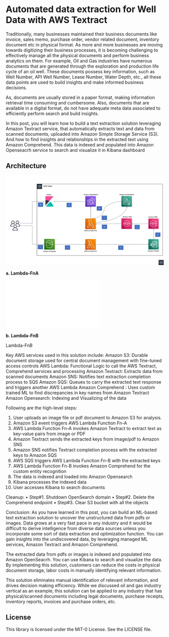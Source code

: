 # Automated data extraction for Well Data with AWS Textract

Traditionally, many businesses maintained their business documents like invoice, sales memo, purchase order, vendor related document, inventory document etc in physical format. As more and more businesses are moving towards digitizing their business processes, it is becoming challenging to effectively manage all the physical documents and perform business analytics on them. For example, Oil and Gas industries have numerous documents that are generated through the exploration and production life cycle of an oil well. These documents possess key information, such as Well Number, API Well Number, Lease Number, Water Depth, etc., all these data points are used to build insights and make informed business decisions.

As, documents are usually stored in a paper format, making information retrieval time consuming and cumbersome. Also, documents that are available in a digital format, do not have adequate meta data associated to efficiently perform search and build insights.

In this post, you will learn how to build a text extraction solution leveraging Amazon Textract service, that automatically extracts text and data from scanned documents, uploaded into Amazon Simple Storage Service  (S3). And how to find insights and relationships in the extracted text using Amazon Comprehend. This data is indexed and populated into Amazon Openseacrh service to search and visualize it in Kibana dashboard




## Architecture

![Architecture Diagram](./image/Textract_architecturee.PNG)


**a. Lambda-FnA**

![Lambda-FnA Files](./Lambda/Lambda-FnA.py)

**b. Lambda-FnB**

Lambda-FnB  





Key AWS services used in this solution include:
Amazon S3: Durable document storage used for central document management with fine-tuned access controls
AWS Lambda: Functional Logic to call the AWS Textract, Comprehend services and processing
Amazon Textract: Extracts data from scanned documents 
Amazon SNS: Notifies text extraction completion process to SQS
Amazon SQS: Queues to carry the extracted text response and triggers another AWS Lambda
Amazon Comprehend : Uses custom trained ML to find discrepancies in key names from Amazon Textract
Amazon Opensearch: Indexing and Visualizing of the data

Following are the high-level steps:
1.	User uploads an image file or pdf document to Amazon S3 for analysis.
2.	Amazon S3 event triggers AWS Lambda Function Fn-A
3.	AWS Lambda Function Fn-A invokes Amazon Textract to extract text as key-value pairs from image or PDF	
4.	Amazon Textract sends the extracted keys from image/pdf to Amazon SNS	
5.	Amazon SNS notifies Textract completion process with the extracted keys to Amazon SQS	
6.	AWS SQS triggers AWS Lambda Function Fn-B with the extracted keys	
7.	AWS Lambda Function Fn-B invokes Amazon Comprehend for the custom entity recognition
8.	The data is indexed and loaded into Amazon Opensearch
9.	Kibana processes the indexed data
10.	User accesses Kibana to search documents




Cleanup:
•	Step#1. Shutdown OpenSearch domain
•	Step#2. Delete the Comprehend endpoint
•	Step#3. Clear S3 bucket with all the objects

Conclusion:
As you have learned in this post, you can build an ML-based text extraction solution to uncover the unstructured data from pdfs or images.  Data grows at a very fast pace in any industry and it would be difficult to derive intelligence from diverse data sources unless you incorporate some sort of data extraction and optimization function. You can gain insights into the undiscovered data, by leveraging managed ML services, Amazon Textract and Amazon Comprehend.

The extracted data from pdfs or images is indexed and populated into Amazon OpenSeacrh. You can use Kibana to search and visualize the data. By implementing this solution, customers can reduce the costs in physical document storage, labor costs in manually identifying relevant information. 

This solution eliminates manual identification of relevant information, and drives decision making efficiency. While we discussed oil and gas industry vertical as an example, this solution can be applied to any industry that has physical/scanned documents including legal documents, purchase receipts, inventory reports, invoices and purchase orders, etc.


## License

This library is licensed under the MIT-0 License. See the LICENSE file.
